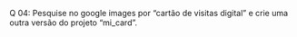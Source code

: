 Q 04: Pesquise no google images por “cartão de visitas digital” e crie uma outra versão do projeto “mi_card”.
